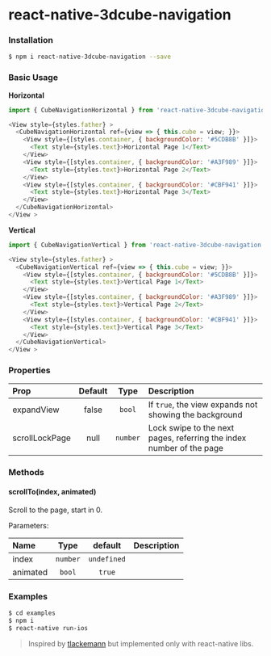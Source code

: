 # react-native-3dcube-navigation

### Installation

```bash
$ npm i react-native-3dcube-navigation --save
```

### Basic Usage

__Horizontal__

```js
import { CubeNavigationHorizontal } from 'react-native-3dcube-navigation'

<View style={styles.father} >
  <CubeNavigationHorizontal ref={view => { this.cube = view; }}>
    <View style={[styles.container, { backgroundColor: '#5CDB8B' }]}>
      <Text style={styles.text}>Horizontal Page 1</Text>
    </View>
    <View style={[styles.container, { backgroundColor: '#A3F989' }]}>
      <Text style={styles.text}>Horizontal Page 2</Text>
    </View>
    <View style={[styles.container, { backgroundColor: '#CBF941' }]}>
      <Text style={styles.text}>Horizontal Page 3</Text>
    </View>
  </CubeNavigationHorizontal>
</View >
```

__Vertical__
```js
import { CubeNavigationVertical } from 'react-native-3dcube-navigation'

<View style={styles.father} >
  <CubeNavigationVertical ref={view => { this.cube = view; }}>
    <View style={[styles.container, { backgroundColor: '#5CDB8B' }]}>
      <Text style={styles.text}>Vertical Page 1</Text>
    </View>
    <View style={[styles.container, { backgroundColor: '#A3F989' }]}>
      <Text style={styles.text}>Vertical Page 2</Text>
    </View>
    <View style={[styles.container, { backgroundColor: '#CBF941' }]}>
      <Text style={styles.text}>Vertical Page 3</Text>
    </View>
  </CubeNavigationVertical>
</View >
```

### Properties

| Prop  | Default  | Type | Description |
| :------------ |:---------------:| :---------------:| :-----|
| expandView | false | `bool` | If `true`, the view expands not showing the background |
| scrollLockPage | null | `number` | Lock swipe to the next pages, referring the index number of the page |

### Methods

#### scrollTo(index, animated)

Scroll to the page, start in 0.

Parameters:

| Name  | Type     | default | Description |
| :---- | :------: | :------: | :--- |
| index | `number`   | `undefined` | |
| animated | `bool`   | `true` |  |

### Examples

```bash
$ cd examples
$ npm i
$ react-native run-ios
```

> Inspired by [tlackemann](https://github.com/tlackemann/react-native-cube-transition) but implemented only with react-native libs.

